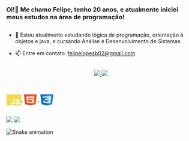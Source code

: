 ### Oi!👋 Me chamo Felipe, tenho 20 anos, e atualmente iniciei meus estudos na área de programação!

##

- 🌱 Estou atualmente estudando lógica de programação, orientação à objetos e java, e cursando Análise e Desenvolvimento de Sistemas
- 📫 Entre em contato: felipelopesb02@gmail.com

  ##

<div align="center">
  <a href="https://github.com/Felipe-LB">
  <img height="180em" src="https://github-readme-stats.vercel.app/api?username=Felipe-LB&show_icons=false&theme=highcontrast&include_all_commits=true&count_private=true"/>
  <img height="180em" src="https://github-readme-stats.vercel.app/api/top-langs/?username=Felipe-LB&layout=compact&langs_count=7&theme=highcontrast"/>
</div>
  
  ##
<div style="display: inline_block"><br>
  <img align="center" alt="Felipe-Js" height="30" width="40" src="https://raw.githubusercontent.com/devicons/devicon/master/icons/javascript/javascript-plain.svg">
  <img align="center" alt="Felipe-HTML" height="30" width="40" src="https://raw.githubusercontent.com/devicons/devicon/master/icons/html5/html5-original.svg">
  <img align="center" alt="Felipe-CSS" height="30" width="40" src="https://raw.githubusercontent.com/devicons/devicon/master/icons/css3/css3-original.svg">
  
</div>
  
  ##
 
<div> 
  
  <a href = "mailto:felipelopesb02@gmail.com"><img src="https://img.shields.io/badge/-Gmail-%23333?style=for-the-badge&logo=gmail&logoColor=white" target="_blank"></a>
  <a href="https://www.linkedin.com/in/felipe-l-7b4112196" target="_blank"><img src="https://img.shields.io/badge/-LinkedIn-%230077B5?style=for-the-badge&logo=linkedin&logoColor=white" target="_blank"></a> 
 
  ![Snake animation](https://github.com/Felipe-LB/Felipe-LB/blob/output/github-contribution-grid-snake.svg)
 
</div>
